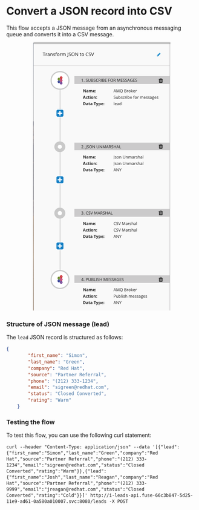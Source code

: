 Convert a JSON record into CSV
=============

This flow accepts a JSON message from an asynchronous messaging queue and converts it into a CSV message.

<p align="center">
  <img src="images/convert-csv-flow.png"/>
</p>

### Structure of JSON message (lead)

The `lead` JSON record is structured as follows:

```json
{
		"first_name": "Simon",
		"last_name": "Green",
		"company": "Red Hat",
		"source": "Partner Referral",
		"phone": "(212) 333-1234",
		"email": "sigreen@redhat.com",
		"status": "Closed Converted",
		"rating": "Warm"
	}
```

### Testing the flow

To test this flow, you can use the following curl statement:

```
curl --header "Content-Type: application/json" --data '[{"lead":{"first_name":"Simon","last_name":"Green","company":"Red Hat","source":"Partner Referral","phone":"(212) 333-1234","email":"sigreen@redhat.com","status":"Closed Converted","rating":"Warm"}},{"lead":{"first_name":"Josh","last_name":"Reagan","company":"Red Hat","source":"Partner Referral","phone":"(212) 333-9999","email":"jreagan@redhat.com","status":"Closed Converted","rating":"Cold"}}]' http://i-leads-api.fuse-66c3b847-5d25-11e9-ad61-0a580a010007.svc:8080/leads -X POST
```
